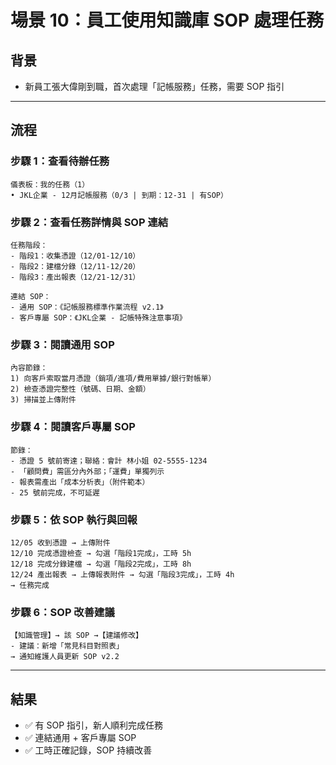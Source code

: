 # 場景 10：員工使用知識庫 SOP 處理任務

## 背景
- 新員工張大偉剛到職，首次處理「記帳服務」任務，需要 SOP 指引

---

## 流程

### 步驟 1：查看待辦任務
```
儀表板：我的任務（1）
• JKL企業 - 12月記帳服務（0/3 | 到期：12-31 | 有SOP）
```

### 步驟 2：查看任務詳情與 SOP 連結
```
任務階段：
- 階段1：收集憑證（12/01-12/10）
- 階段2：建檔分錄（12/11-12/20）
- 階段3：產出報表（12/21-12/31）

連結 SOP：
- 通用 SOP：《記帳服務標準作業流程 v2.1》
- 客戶專屬 SOP：《JKL企業 - 記帳特殊注意事項》
```

### 步驟 3：閱讀通用 SOP
```
內容節錄：
1) 向客戶索取當月憑證（銷項/進項/費用單據/銀行對帳單）
2) 檢查憑證完整性（號碼、日期、金額）
3) 掃描並上傳附件
```

### 步驟 4：閱讀客戶專屬 SOP
```
節錄：
- 憑證 5 號前寄達；聯絡：會計 林小姐 02-5555-1234
- 「顧問費」需區分內外部；「運費」單獨列示
- 報表需產出「成本分析表」（附件範本）
- 25 號前完成，不可延遲
```

### 步驟 5：依 SOP 執行與回報
```
12/05 收到憑證 → 上傳附件
12/10 完成憑證檢查 → 勾選「階段1完成」，工時 5h
12/18 完成分錄建檔 → 勾選「階段2完成」，工時 8h
12/24 產出報表 → 上傳報表附件 → 勾選「階段3完成」，工時 4h
→ 任務完成
```

### 步驟 6：SOP 改善建議
```
【知識管理】→ 該 SOP →【建議修改】
- 建議：新增「常見科目對照表」
→ 通知維護人員更新 SOP v2.2
```

---

## 結果
- ✅ 有 SOP 指引，新人順利完成任務
- ✅ 連結通用 + 客戶專屬 SOP
- ✅ 工時正確記錄，SOP 持續改善
